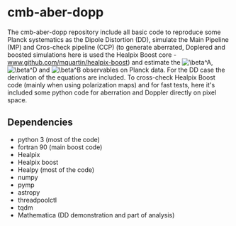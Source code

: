 # cmb-aber-dopp

The cmb-aber-dopp repository include all basic code to reproduce some Planck systematics as the Dipole Distortion (DD), simulate the Main Pipeline (MP) and Cros-check pipeline (CCP) (to generate aberrated, Doplered and boosted simulations here is used the Healpix Boost core - www.github.com/mquartin/healpix-boost) and estimate the ![\beta^A
](https://render.githubusercontent.com/render/math?math=%5Ctextstyle+%5Cbeta%5EA%0A),![\beta^D
](https://render.githubusercontent.com/render/math?math=%5Ctextstyle+%5Cbeta%5ED%0A) and ![\beta^B
](https://render.githubusercontent.com/render/math?math=%5Ctextstyle+%5Cbeta%5EB%0A) observables on Planck data. For the DD case the derivation of the equations are included. To cross-check Healpix Boost code (mainly when using polarization maps) and for fast tests, here it's included some python code for aberration and Doppler directly on pixel space.

## Dependencies
* python 3 (most of the code)
* fortran 90 (main boost code)
* Healpix
* Healpix boost
* Healpy (most of the code)
* numpy
* pymp
* astropy
* threadpoolctl
* tqdm
* Mathematica (DD demonstration and part of analysis)
